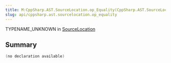 ```yaml
---
title: M:CppSharp.AST.SourceLocation.op_Equality(CppSharp.AST.SourceLocation,CppSharp.AST.SourceLocation)~System.Boolean
slug: api/cppsharp.ast.sourcelocation.op_equality
---
```

TYPENAME_UNKNOWN in [SourceLocation](/api/cppsharp/ast/sourcelocation)

## Summary



```csharp
(no declaration available)
```

